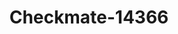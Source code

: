 ---
f_zip-code: 21133
f_state-code: MD
title: Checkmate-14366
f_phone: 410-655-9700
f_city-only: Randallstown
f_address: Randallstown Randallstown
f_location-unique-id: '14366'
slug: checkmate-14366
updated-on: '2024-05-30T13:46:58.046Z'
created-on: '2024-05-30T13:36:59.803Z'
published-on: '2024-05-30T13:54:32.469Z'
f_city-state: cms/city/randallstown-md.md
f_company: cms/company/checkmate.md
f_state: cms/state/maryland.md
layout: '[payday-loan].html'
tags: payday-loan
---